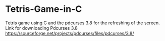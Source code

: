 # Tetris-Game-in-C
Tetris game using C and the pdcurses 3.8 for the refreshing of the screen.
Link for downloading Pdcurses 3.8 https://sourceforge.net/projects/pdcurses/files/pdcurses/3.8/
